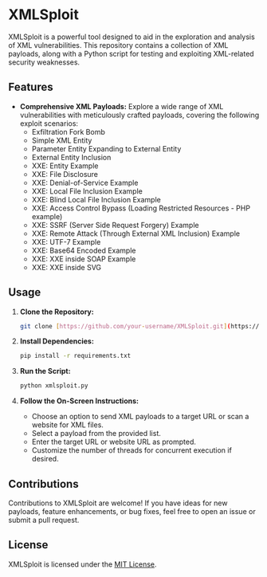 # XMLSploit

XMLSploit is a powerful tool designed to aid in the exploration and analysis of XML vulnerabilities. This repository contains a collection of XML payloads, along with a Python script for testing and exploiting XML-related security weaknesses.

## Features

- **Comprehensive XML Payloads:** Explore a wide range of XML vulnerabilities with meticulously crafted payloads, covering the following exploit scenarios:
  - Exfiltration Fork Bomb
  - Simple XML Entity
  - Parameter Entity Expanding to External Entity
  - External Entity Inclusion
  - XXE: Entity Example
  - XXE: File Disclosure
  - XXE: Denial-of-Service Example
  - XXE: Local File Inclusion Example
  - XXE: Blind Local File Inclusion Example
  - XXE: Access Control Bypass (Loading Restricted Resources - PHP example)
  - XXE: SSRF (Server Side Request Forgery) Example
  - XXE: Remote Attack (Through External XML Inclusion) Example
  - XXE: UTF-7 Example
  - XXE: Base64 Encoded Example
  - XXE: XXE inside SOAP Example
  - XXE: XXE inside SVG

## Usage

1. **Clone the Repository:**

    ```bash
    git clone [https://github.com/your-username/XMLSploit.git](https://github.com/Cyber-Underground/XMLSploit/)
    ```

2. **Install Dependencies:**

    ```bash
    pip install -r requirements.txt
    ```

3. **Run the Script:**

    ```bash
    python xmlsploit.py
    ```

4. **Follow the On-Screen Instructions:**

    - Choose an option to send XML payloads to a target URL or scan a website for XML files.
    - Select a payload from the provided list.
    - Enter the target URL or website URL as prompted.
    - Customize the number of threads for concurrent execution if desired.

## Contributions

Contributions to XMLSploit are welcome! If you have ideas for new payloads, feature enhancements, or bug fixes, feel free to open an issue or submit a pull request.

## License

XMLSploit is licensed under the [MIT License](LICENSE).
